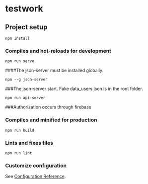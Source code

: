 # testwork

## Project setup
```
npm install
```

### Compiles and hot-reloads for development
```
npm run serve
```

####The json-server  must be installed globally.
```
npm --g json-server 
```

###The json-server start.
Fake data_users.json is in the root folder.

```
npm run api-server
```
###Authorization occurs through firebase

### Compiles and minified for production
```
npm run build
```

### Lints and fixes files
```
npm run lint
```

### Customize configuration
See [Configuration Reference](https://cli.vuejs.org/config/).
